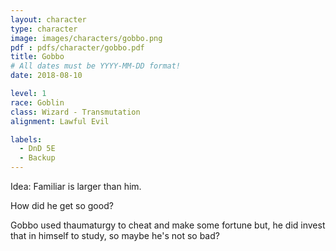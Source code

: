 ```yaml
---
layout: character
type: character
image: images/characters/gobbo.png
pdf : pdfs/character/gobbo.pdf
title: Gobbo
# All dates must be YYYY-MM-DD format!
date: 2018-08-10

level: 1
race: Goblin
class: Wizard - Transmutation
alignment: Lawful Evil

labels:
  - DnD 5E
  - Backup
---
```


Idea: Familiar is larger than him.

How did he get so good?

Gobbo used thaumaturgy to cheat and make some fortune
but, he did invest that in himself to study, so maybe he's not so bad?
